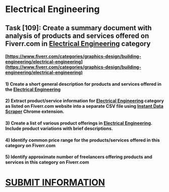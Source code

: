 # Electrical Engineering
## Task [109]: Create a summary document with analysis of products and services offered on Fiverr.com in [Electrical Engineering](https://www.fiverr.com/categories/graphics-design/building-engineering/electrical-engineering) category
#### [https://www.fiverr.com/categories/graphics-design/building-engineering/electrical-engineering](https://www.fiverr.com/categories/graphics-design/building-engineering/electrical-engineering)
#### 1) Create a short general description for products and services offered in the [Electrical Engineering](https://www.fiverr.com/categories/graphics-design/building-engineering/electrical-engineering)
#### 2) Extract product/service information for [Electrical Engineering](https://www.fiverr.com/categories/graphics-design/building-engineering/electrical-engineering) category as listed on Fiverr.com website into a separate CSV file using [Instant Data Scraper](https://chrome.google.com/webstore/detail/instant-data-scraper/ofaokhiedipichpaobibbnahnkdoiiah) Chrome extension.
#### 3) Create a list of various product offerings in [Electrical Engineering](https://www.fiverr.com/categories/graphics-design/building-engineering/electrical-engineering). Include product variations with brief descriptions.
#### 4) Identify common price range for the products/services offered in this category on Fiverr.com
#### 5) Identify approximate number of freelancers offering products and services in this category on Fiverr.com

# [SUBMIT INFORMATION](https://forms.office.com/r/8AEKjkLxKG)
